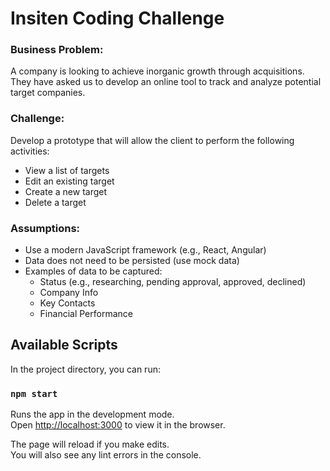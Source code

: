 # Insiten Coding Challenge

### Business Problem:
A company is looking to achieve inorganic growth through acquisitions. They have asked us to develop
an online tool to track and analyze potential target companies.
### Challenge:
Develop a prototype that will allow the client to perform the following activities:
* View a list of targets
* Edit an existing target
* Create a new target
* Delete a target
### Assumptions:
* Use a modern JavaScript framework (e.g., React, Angular)
* Data does not need to be persisted (use mock data)
* Examples of data to be captured:
  * Status (e.g., researching, pending approval, approved, declined)
  * Company Info
  * Key Contacts
  * Financial Performance

## Available Scripts

In the project directory, you can run:

### `npm start`

Runs the app in the development mode.<br>
Open [http://localhost:3000](http://localhost:3000) to view it in the browser.

The page will reload if you make edits.<br>
You will also see any lint errors in the console.
